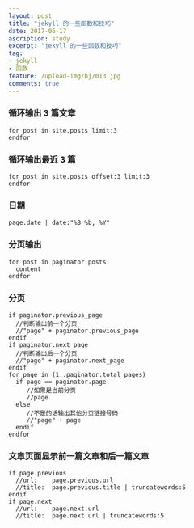 ```yaml
---
layout: post
title: "jekyll 的一些函数和技巧"
date: 2017-06-17
ascription: study
excerpt: "jekyll 的一些函数和技巧"
tag: 
- jekyll
- 函数
feature: /upload-img/bj/013.jpg
comments: true
---
```


### 循环输出 3 篇文章
```
for post in site.posts limit:3  
endfor  
```
### 循环输出最近 3 篇
```
for post in site.posts offset:3 limit:3  
endfor 
```
### 日期 

```
page.date | date:"%B %b, %Y"  

```
### 分页输出
```
for post in paginator.posts  
  content  
endfor 

```
### 分页
```
if paginator.previous_page  
  //判断输出前一个分页  
  //"page" + paginator.previous_page  
endif  
if paginator.next_page  
  //判断输出后一个分页  
  //"page" + paginator.next_page  
endif  
for page in (1..paginator.total_pages)  
  if page == paginator.page  
     //如果是当前分页  
     //page  
  else  
     //不是的话输出其他分页链接号码  
     //"page" + page  
  endif  
endfor  
```
### 文章页面显示前一篇文章和后一篇文章
```
if page.previous  
  //url:    page.previous.url  
  //title:  page.previous.title | truncatewords:5  
endif  
if page.next  
  //url:    page.next.url  
  //title:  page.next.url | truncatewords:5  

```




